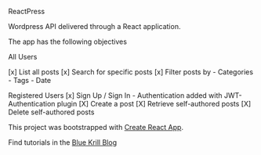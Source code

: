 ReactPress 

Wordpress API delivered through a React application.

The app has the following objectives

All Users

[x] List all posts
[x] Search for specific posts
[x] Filter posts by
    - Categories
    - Tags
    - Date

Registered Users
[x] Sign Up / Sign In  - Authentication added with JWT-Authentication plugin
[X] Create a post
[X] Retrieve self-authored posts
[X] Delete self-authored posts

This project was bootstrapped with [Create React App](https://github.com/facebook/create-react-app).

Find tutorials in the [Blue Krill Blog](http://www.bluekrill.com/blog/)


